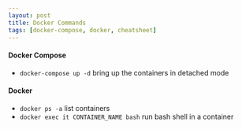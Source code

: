 ```yaml
---
layout: post
title: Docker Commands
tags: [docker-compose, docker, cheatsheet]
---
```


#### Docker Compose
- `docker-compose up -d` bring up the containers in detached mode

#### Docker 
- `docker ps -a` list containers
- `docker exec it CONTAINER_NAME bash` run bash shell in a container
